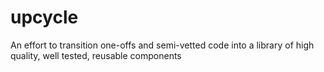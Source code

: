 upcycle
=======

An effort to transition one-offs and semi-vetted code into a library of high quality, well tested, reusable components
